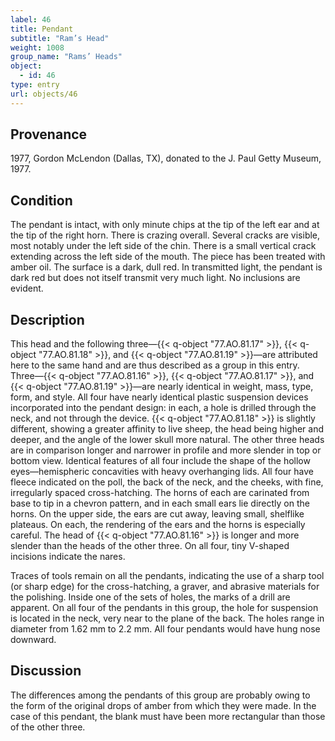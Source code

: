 ```yaml
---
label: 46
title: Pendant
subtitle: "Ram’s Head"
weight: 1008
group_name: "Rams’ Heads"
object:
  - id: 46
type: entry
url: objects/46
---
```


## Provenance

1977, Gordon McLendon (Dallas, TX), donated to the J. Paul Getty Museum, 1977.

## Condition

The pendant is intact, with only minute chips at the tip of the left ear and at the tip of the right horn. There is crazing overall. Several cracks are visible, most notably under the left side of the chin. There is a small vertical crack extending across the left side of the mouth. The piece has been treated with amber oil. The surface is a dark, dull red. In transmitted light, the pendant is dark red but does not itself transmit very much light. No inclusions are evident.

## Description

This head and the following three—{{< q-object "77.AO.81.17" >}}, {{< q-object "77.AO.81.18" >}}, and {{< q-object "77.AO.81.19" >}}—are attributed here to the same hand and are thus described as a group in this entry. Three—{{< q-object "77.AO.81.16" >}}, {{< q-object "77.AO.81.17" >}}, and {{< q-object "77.AO.81.19" >}}—are nearly identical in weight, mass, type, form, and style. All four have nearly identical plastic suspension devices incorporated into the pendant design: in each, a hole is drilled through the neck, and not through the device. {{< q-object "77.AO.81.18" >}} is slightly different, showing a greater affinity to live sheep, the head being higher and deeper, and the angle of the lower skull more natural. The other three heads are in comparison longer and narrower in profile and more slender in top or bottom view. Identical features of all four include the shape of the hollow eyes—hemispheric concavities with heavy overhanging lids. All four have fleece indicated on the poll, the back of the neck, and the cheeks, with fine, irregularly spaced cross-hatching. The horns of each are carinated from base to tip in a chevron pattern, and in each small ears lie directly on the horns. On the upper side, the ears are cut away, leaving small, shelflike plateaus. On each, the rendering of the ears and the horns is especially careful. The head of {{< q-object "77.AO.81.16" >}} is longer and more slender than the heads of the other three. On all four, tiny V-shaped incisions indicate the nares.

Traces of tools remain on all the pendants, indicating the use of a sharp tool (or sharp edge) for the cross-hatching, a graver, and abrasive materials for the polishing. Inside one of the sets of holes, the marks of a drill are apparent. On all four of the pendants in this group, the hole for suspension is located in the neck, very near to the plane of the back. The holes range in diameter from 1.62 mm to 2.2 mm. All four pendants would have hung nose downward.

## Discussion

The differences among the pendants of this group are probably owing to the form of the original drops of amber from which they were made. In the case of this pendant, the blank must have been more rectangular than those of the other three.
